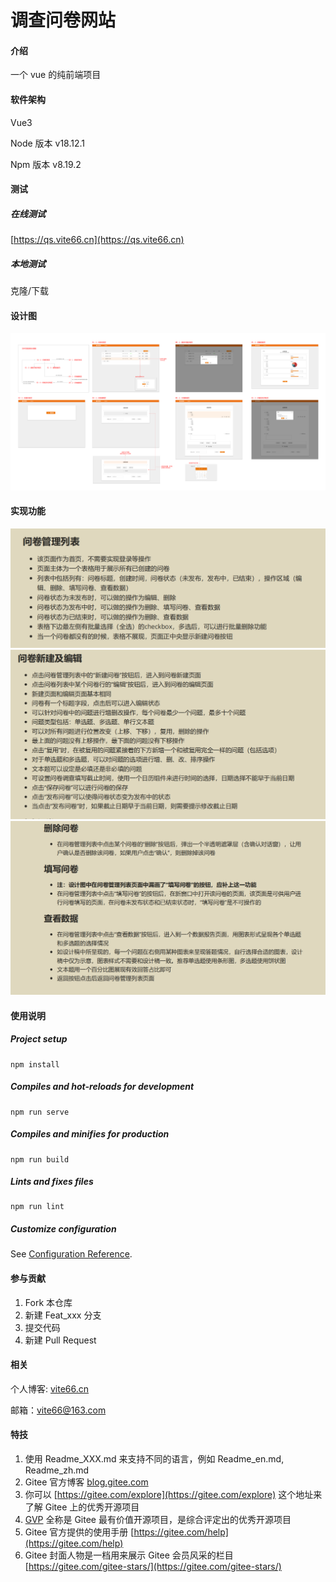 # 调查问卷网站

#### 介绍
一个 vue 的纯前端项目

#### 软件架构

Vue3

Node 版本 v18.12.1

Npm 版本 v8.19.2

#### 测试
##### 在线测试
[https://qs.vite66.cn](https://qs.vite66.cn)

##### 本地测试
克隆/下载

#### 设计图
![调查问卷网站设计图.png](调查问卷网站设计图.png)

#### 实现功能

![问卷管理列表.png](问卷管理列表.png)
![问卷新建及编辑.png](问卷新建及编辑.png)
![其他功能 .png](其他功能.png)


#### 使用说明

##### Project setup
```
npm install
```

##### Compiles and hot-reloads for development
```
npm run serve
```

##### Compiles and minifies for production
```
npm run build
```

##### Lints and fixes files
```
npm run lint
```

##### Customize configuration
See [Configuration Reference](https://cli.vuejs.org/config/).

#### 参与贡献

1.  Fork 本仓库
2.  新建 Feat_xxx 分支
3.  提交代码
4.  新建 Pull Request

#### 相关

个人博客: [vite66.cn](https://vite66.cn)

邮箱：vite66@163.com

#### 特技

1.  使用 Readme\_XXX.md 来支持不同的语言，例如 Readme\_en.md, Readme\_zh.md
2.  Gitee 官方博客 [blog.gitee.com](https://blog.gitee.com)
3.  你可以 [https://gitee.com/explore](https://gitee.com/explore) 这个地址来了解 Gitee 上的优秀开源项目
4.  [GVP](https://gitee.com/gvp) 全称是 Gitee 最有价值开源项目，是综合评定出的优秀开源项目
5.  Gitee 官方提供的使用手册 [https://gitee.com/help](https://gitee.com/help)
6.  Gitee 封面人物是一档用来展示 Gitee 会员风采的栏目 [https://gitee.com/gitee-stars/](https://gitee.com/gitee-stars/)
